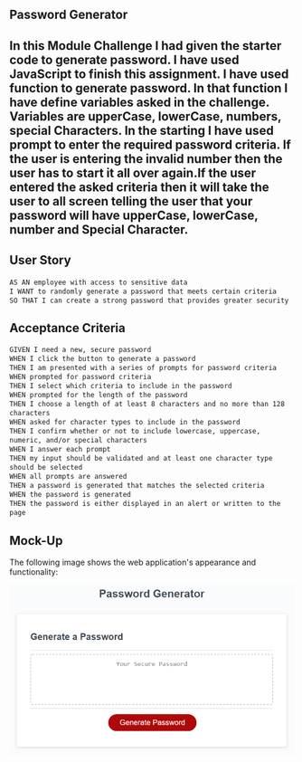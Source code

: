 ## Password Generator

## In this Module Challenge I had given the starter code to generate password. I have used JavaScript to finish this assignment. I have used function to generate password. In that function I have define variables asked in the challenge. Variables are upperCase, lowerCase, numbers, special Characters. In the starting I have used prompt to enter the required password criteria. If the user is entering the invalid number then the user has to start it all over again.If the user entered the asked criteria then it will take the user to all screen telling the user that your password will have upperCase, lowerCase, number and Special Character.



## User Story

```
AS AN employee with access to sensitive data
I WANT to randomly generate a password that meets certain criteria
SO THAT I can create a strong password that provides greater security
```

## Acceptance Criteria

```
GIVEN I need a new, secure password
WHEN I click the button to generate a password
THEN I am presented with a series of prompts for password criteria
WHEN prompted for password criteria
THEN I select which criteria to include in the password
WHEN prompted for the length of the password
THEN I choose a length of at least 8 characters and no more than 128 characters
WHEN asked for character types to include in the password
THEN I confirm whether or not to include lowercase, uppercase, numeric, and/or special characters
WHEN I answer each prompt
THEN my input should be validated and at least one character type should be selected
WHEN all prompts are answered
THEN a password is generated that matches the selected criteria
WHEN the password is generated
THEN the password is either displayed in an alert or written to the page
```

## Mock-Up

The following image shows the web application's appearance and functionality:

![The Password Generator application displays a red button to "Generate Password".](./Assets/03-javascript-homework-demo.png)

